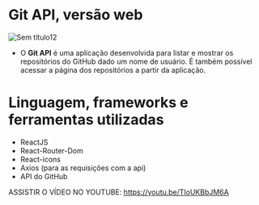 # Git API, versão web

![Sem título12](https://user-images.githubusercontent.com/59968647/78785381-74763c00-797d-11ea-96a0-4a6030277ff2.png)

- O **Git API** é uma aplicação desenvolvida para listar e mostrar os repositórios do GitHub dado um nome de usuário. É também possível acessar a página dos repositórios a partir da aplicação.

# Linguagem, frameworks e ferramentas utilizadas

- ReactJS
- React-Router-Dom
- React-icons
- Axios (para as requisições com a api)
- API do GitHub
 
 ASSISTIR O VÍDEO NO YOUTUBE: https://youtu.be/TloUKBbJM6A
